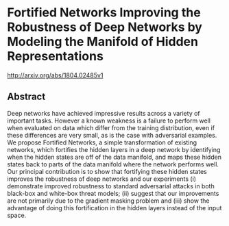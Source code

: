 # Fortified Networks Improving the Robustness of Deep Networks by Modeling the Manifold of Hidden Representations
http://arxiv.org/abs/1804.02485v1
## Abstract
Deep networks have achieved impressive results across a variety of important tasks. However a known weakness is a failure to perform well when evaluated on data which differ from the training distribution, even if these differences are very small, as is the case with adversarial examples. We propose Fortified Networks, a simple transformation of existing networks, which fortifies the hidden layers in a deep network by identifying when the hidden states are off of the data manifold, and maps these hidden states back to parts of the data manifold where the network performs well. Our principal contribution is to show that fortifying these hidden states improves the robustness of deep networks and our experiments (i) demonstrate improved robustness to standard adversarial attacks in both black-box and white-box threat models; (ii) suggest that our improvements are not primarily due to the gradient masking problem and (iii) show the advantage of doing this fortification in the hidden layers instead of the input space.